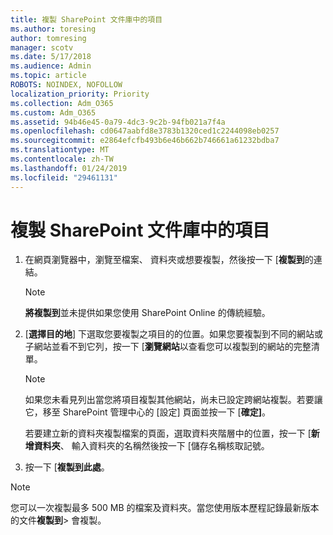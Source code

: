 ```yaml
---
title: 複製 SharePoint 文件庫中的項目
ms.author: toresing
author: tomresing
manager: scotv
ms.date: 5/17/2018
ms.audience: Admin
ms.topic: article
ROBOTS: NOINDEX, NOFOLLOW
localization_priority: Priority
ms.collection: Adm_O365
ms.custom: Adm_O365
ms.assetid: 94b46e45-0a79-4dc3-9c2b-94fb021a7f4a
ms.openlocfilehash: cd0647aabfd8e3783b1320ced1c2244098eb0257
ms.sourcegitcommit: e2864efcfb493b6e46b662b746661a61232bdba7
ms.translationtype: MT
ms.contentlocale: zh-TW
ms.lasthandoff: 01/24/2019
ms.locfileid: "29461131"
---
```

# <a name="copy-items-in-a-sharepoint-document-library"></a>複製 SharePoint 文件庫中的項目

1. 在網頁瀏覽器中，瀏覽至檔案、 資料夾或想要複製，然後按一下 [**複製到**的連結。
    
    > [!NOTE]
    > **將複製到**並未提供如果您使用 SharePoint Online 的傳統經驗。 
  
2. [**選擇目的地**] 下選取您要複製之項目的的位置。如果您要複製到不同的網站或子網站並看不到它列，按一下 [**瀏覽網站**以查看您可以複製到的網站的完整清單。 
    
    > [!NOTE]
    > 如果您未看見列出當您將項目複製其他網站，尚未已設定跨網站複製。若要讓它，移至 SharePoint 管理中心的 [設定] 頁面並按一下 [**確定]**。 
  
    若要建立新的資料夾複製檔案的頁面，選取資料夾階層中的位置，按一下 [**新增資料夾**、 輸入資料夾的名稱然後按一下 [儲存名稱核取記號。
    
3. 按一下 [**複製到此處**。
    
> [!NOTE]
>  您可以一次複製最多 500 MB 的檔案及資料夾。當您使用版本歷程記錄最新版本的文件**複製到**> 會複製。 
  

